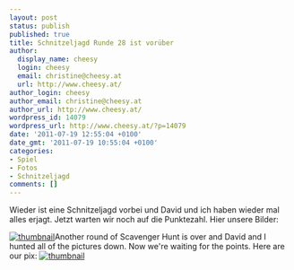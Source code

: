 ```yaml
---
layout: post
status: publish
published: true
title: Schnitzeljagd Runde 28 ist vorüber
author:
  display_name: cheesy
  login: cheesy
  email: christine@cheesy.at
  url: http://www.cheesy.at/
author_login: cheesy
author_email: christine@cheesy.at
author_url: http://www.cheesy.at/
wordpress_id: 14079
wordpress_url: http://www.cheesy.at/?p=14079
date: '2011-07-19 12:55:04 +0100'
date_gmt: '2011-07-19 10:55:04 +0100'
categories:
- Spiel
- Fotos
- Schnitzeljagd
comments: []
---
```

<!--:de-->Wieder ist eine Schnitzeljagd vorbei und David und ich haben wieder mal alles erjagt. Jetzt warten wir noch auf die Punktezahl. Hier unsere Bilder:
[![](http://www.cheesy.at/wp-content/uploads/thumbnail12.jpg "thumbnail")](http://www.cheesy.at/photos/spiele/scavenger-hunt/schnitzeljagd-runde-28/)<!--:--><!--:en-->Another round of Scavenger Hunt is over and David and I hunted all of the pictures down. Now we're waiting for the points. Here are our pix:
[![](http://www.cheesy.at/wp-content/uploads/thumbnail12.jpg "thumbnail")](http://www.cheesy.at/photos/spiele/scavenger-hunt/schnitzeljagd-runde-28/)<!--:-->

